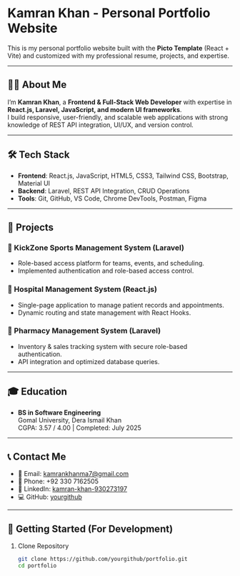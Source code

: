 # Kamran Khan - Personal Portfolio Website

This is my personal portfolio website built with the **Picto Template** (React + Vite) and customized with my professional resume, projects, and expertise.

---

## 👨‍💻 About Me

I’m **Kamran Khan**, a **Frontend & Full-Stack Web Developer** with expertise in **React.js, Laravel, JavaScript, and modern UI frameworks**.  
I build responsive, user-friendly, and scalable web applications with strong knowledge of REST API integration, UI/UX, and version control.

---

## 🛠️ Tech Stack

- **Frontend**: React.js, JavaScript, HTML5, CSS3, Tailwind CSS, Bootstrap, Material UI
- **Backend**: Laravel, REST API Integration, CRUD Operations
- **Tools**: Git, GitHub, VS Code, Chrome DevTools, Postman, Figma

---

## 📂 Projects

### 🔹 KickZone Sports Management System (Laravel)

- Role-based access platform for teams, events, and scheduling.
- Implemented authentication and role-based access control.

### 🔹 Hospital Management System (React.js)

- Single-page application to manage patient records and appointments.
- Dynamic routing and state management with React Hooks.

### 🔹 Pharmacy Management System (Laravel)

- Inventory & sales tracking system with secure role-based authentication.
- API integration and optimized database queries.

---

## 🎓 Education

- **BS in Software Engineering**  
  Gomal University, Dera Ismail Khan  
  CGPA: 3.57 / 4.00 | Completed: July 2025

---

## 📞 Contact Me

- 📧 Email: [kamrankhanma7@gmail.com](mailto:kamranofficail7212@gmail.com)
- 📱 Phone: +92 330 7162505
- 🔗 LinkedIn: [kamran-khan-930273197](https://www.linkedin.com/in/kamran-khan-4477a3383/)
- 💻 GitHub: [yourgithub](https://github.com/kamran1272)

---

## 🚀 Getting Started (For Development)

1. Clone Repository
   ```bash
   git clone https://github.com/yourgithub/portfolio.git
   cd portfolio
   ```
